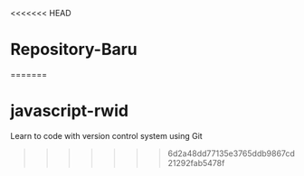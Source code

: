 <<<<<<< HEAD
# Repository-Baru
=======
# javascript-rwid
Learn to code with version control system using Git
>>>>>>> 6d2a48dd77135e3765ddb9867cd21292fab5478f
